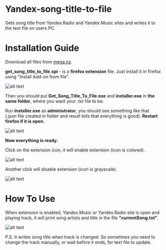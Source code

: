 # Yandex-song-title-to-file
Gets song title from Yandex.Radio and Yandex.Music sites and writes it to the text file on users PC.
# Installation Guide
Download all files from [mega.nz](https://mega.nz/#!Yu5ADaAJ!jkGGOdHUz6MTA206ggw38-le8iEP3wOB_u0NhMv5uYg).

**get_song_title_to_file.xpi** - is a **firefox extension** file. Just install it in firefox using "Install Add-on from file".

![alt text](https://i.imgur.com/NuW3OIF.png)

Then you should put **Get_Song_Title_To_File.exe** and **installer.exe** in **the same folder**, where you want your .txt file to be.

Run **installer.exe** as **administrator**, you should see something like that (.json file created in folder and result tells that everything is good). **Restart firefox if it is open.**

![alt text](https://i.imgur.com/WQjJNOE.png)

**Now everything is ready.** 

Click on the extension icon, it will enable extension (icon is colored).

![alt text](https://i.imgur.com/fVUxpKR.png)

Another click will disable extension (icon is grayscale).

![alt text](https://i.imgur.com/w1Vuny8.png)

# How To Use
When extension is enabled, Yandex.Music or Yandex.Radio site is open and playing track, it will print song artists and title in the file **"currentSong.txt"**.

![alt text](https://i.imgur.com/q0uiXYt.png)

P.S. It writes song title when track is changed. So sometimes you need to change the track manually, or wait before it ends, for text file to update.
